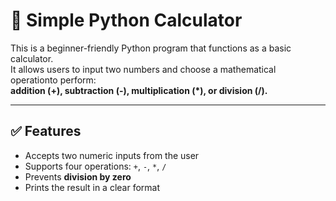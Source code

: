 # 🧮 Simple Python Calculator

This is a beginner-friendly Python program that functions as a basic calculator.  
It allows users to input two numbers and choose a mathematical operationto perform:  
**addition (+), subtraction (-), multiplication (*), or division (/).**

---
## ✅ Features

- Accepts two numeric inputs from the user
- Supports four operations: `+`, `-`, `*`, `/`
- Prevents **division by zero**
- Prints the result in a clear format
